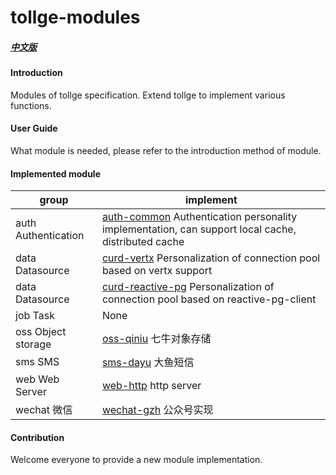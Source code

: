 # tollge-modules

##### [中文版](https://github.com/lioutall/tollge-modules/blob/master/README_zh.md)
#### Introduction
Modules of tollge specification.
Extend tollge to implement various functions.

#### User Guide

What module is needed, please refer to the introduction method of module.

#### Implemented module

|group|implement|
|-|-|
|auth Authentication|[auth-common](https://github.com/lioutall/tollge-modules/tree/master/auth/auth-common) Authentication personality implementation, can support local cache, distributed cache|
|data Datasource|[curd-vertx](https://github.com/lioutall/tollge-modules/tree/master/data/curd-vertx) Personalization of connection pool based on vertx support|
|data Datasource|[curd-reactive-pg](https://github.com/lioutall/tollge-modules/tree/master/data/curd-reactive-pg) Personalization of connection pool based on reactive-pg-client|
|job Task| None|
|oss Object storage|[oss-qiniu](https://github.com/lioutall/tollge-modules/tree/master/oss/oss-qiniu) 七牛对象存储|
|sms SMS|[sms-dayu](https://github.com/lioutall/tollge-modules/tree/master/sms/sms-dayu) 大鱼短信|
|web Web Server|[web-http](https://github.com/lioutall/tollge-modules/tree/master/web/web-http) http server|
|wechat 微信|[wechat-gzh](https://github.com/lioutall/tollge-modules/tree/master/wechat/wechat-gzh) 公众号实现|

#### Contribution

Welcome everyone to provide a new module implementation.

